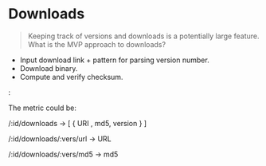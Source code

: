 # Downloads

> Keeping track of versions and downloads is a potentially large feature. What is the MVP approach to downloads?

 - Input download link + pattern for parsing version number.
 - Download binary.
 - Compute and verify checksum.

:[](/schema/measurement/meta/project/download)

The metric could be:

/:id/downloads
-> [ { URI , md5, version } ] 

/:id/downloads/:vers/url
-> URL

/:id/downloads/:vers/md5
-> md5